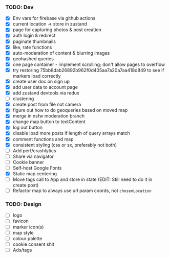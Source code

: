 ### TODO: Dev

- [x] Env vars for firebase via github actions
- [x] current location -> store in zustand
- [x] page for capturing photos & post creation
- [x] auth login & redirect
- [x] paginate thumbnails
- [x] like, rate functions
- [x] auto-moderation of content & blurring images
- [x] geohashed queries
- [x] one page container - implement scrolling; don't allow pages to overflow
- [x] try restoring 75bb8dab26892b962f0d405aa7a20a7aa418d849 to see if markers load correctly
- [x] create user doc on sign up
- [x] add user data to account page
- [x] add zustand devtools via redux
- [ ] clustering
- [x] create post from file not camera
- [x] figure out how to do geoqueries based on moved map
- [x] merge in nsfw moderation branch
- [x] change map button to textContent
- [x] log out button
- [x] disable load more posts if length of query arrays match
- [x] comment functions and map
- [x] consistent styling (css or sx, preferably not both)
- [ ] Add perf/crashlytics
- [ ] Share via navigator
- [ ] Cookie banner
- [ ] Self-host Google Fonts
- [x] Static map centering
- [ ] Move tags call to App and store in state (EDIT: Still need to do it in create post)
- [ ] Refactor map to always use url param coords, not `chosenLocation`

### TODO: Design

- [ ] logo
- [ ] favicon
- [ ] marker icon(s)
- [ ] map style
- [ ] colour palette
- [ ] cookie consent shit
- [ ] Ads/tags
